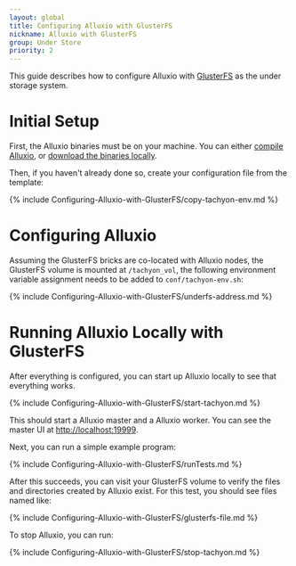 ```yaml
---
layout: global
title: Configuring Alluxio with GlusterFS
nickname: Alluxio with GlusterFS
group: Under Store
priority: 2
---
```


This guide describes how to configure Alluxio with [GlusterFS](http://www.gluster.org/) as the under
storage system.

# Initial Setup

First, the Alluxio binaries must be on your machine. You can either
[compile Alluxio](Building-Alluxio-Master-Branch.html), or
[download the binaries locally](Running-Alluxio-Locally.html).

Then, if you haven't already done so, create your configuration file from the template:

{% include Configuring-Alluxio-with-GlusterFS/copy-tachyon-env.md %}

# Configuring Alluxio

Assuming the GlusterFS bricks are co-located with Alluxio nodes, the GlusterFS volume is mounted at
`/tachyon_vol`, the following environment variable assignment needs to be added to 
`conf/tachyon-env.sh`:

{% include Configuring-Alluxio-with-GlusterFS/underfs-address.md %}

# Running Alluxio Locally with GlusterFS

After everything is configured, you can start up Alluxio locally to see that everything works.

{% include Configuring-Alluxio-with-GlusterFS/start-tachyon.md %}

This should start a Alluxio master and a Alluxio worker. You can see the master UI at
[http://localhost:19999](http://localhost:19999).

Next, you can run a simple example program:

{% include Configuring-Alluxio-with-GlusterFS/runTests.md %}

After this succeeds, you can visit your GlusterFS volume to verify the files and directories created
by Alluxio exist. For this test, you should see files named like:

{% include Configuring-Alluxio-with-GlusterFS/glusterfs-file.md %}

To stop Alluxio, you can run:

{% include Configuring-Alluxio-with-GlusterFS/stop-tachyon.md %}
